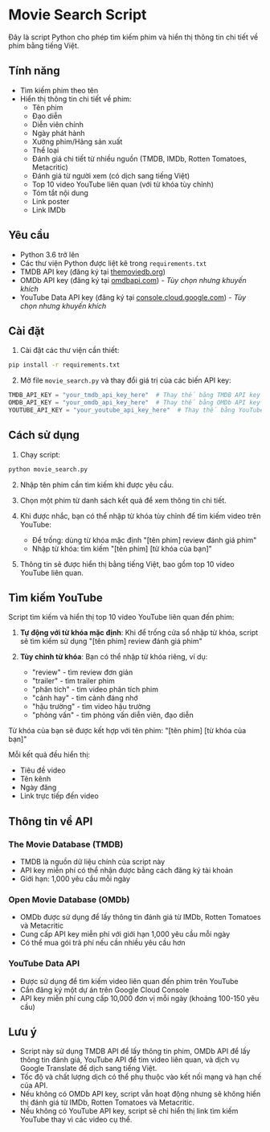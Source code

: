 # Movie Search Script

Đây là script Python cho phép tìm kiếm phim và hiển thị thông tin chi tiết về phim bằng tiếng Việt.

## Tính năng

- Tìm kiếm phim theo tên
- Hiển thị thông tin chi tiết về phim:
  - Tên phim
  - Đạo diễn
  - Diễn viên chính
  - Ngày phát hành
  - Xưởng phim/Hãng sản xuất
  - Thể loại
  - Đánh giá chi tiết từ nhiều nguồn (TMDB, IMDb, Rotten Tomatoes, Metacritic)
  - Đánh giá từ người xem (có dịch sang tiếng Việt)
  - Top 10 video YouTube liên quan (với từ khóa tùy chỉnh)
  - Tóm tắt nội dung
  - Link poster
  - Link IMDb

## Yêu cầu

- Python 3.6 trở lên
- Các thư viện Python được liệt kê trong `requirements.txt`
- TMDB API key (đăng ký tại [themoviedb.org](https://www.themoviedb.org/settings/api))
- OMDb API key (đăng ký tại [omdbapi.com](https://www.omdbapi.com/apikey.aspx)) - *Tùy chọn nhưng khuyến khích*
- YouTube Data API key (đăng ký tại [console.cloud.google.com](https://console.cloud.google.com/apis/library/youtube.googleapis.com)) - *Tùy chọn nhưng khuyến khích*

## Cài đặt

1. Cài đặt các thư viện cần thiết:

```bash
pip install -r requirements.txt
```

2. Mở file `movie_search.py` và thay đổi giá trị của các biến API key:

```python
TMDB_API_KEY = "your_tmdb_api_key_here"  # Thay thế bằng TMDB API key của bạn
OMDB_API_KEY = "your_omdb_api_key_here"  # Thay thế bằng OMDb API key của bạn
YOUTUBE_API_KEY = "your_youtube_api_key_here"  # Thay thế bằng YouTube API key của bạn
```

## Cách sử dụng

1. Chạy script:

```bash
python movie_search.py
```

2. Nhập tên phim cần tìm kiếm khi được yêu cầu.

3. Chọn một phim từ danh sách kết quả để xem thông tin chi tiết.

4. Khi được nhắc, bạn có thể nhập từ khóa tùy chỉnh để tìm kiếm video trên YouTube:
   - Để trống: dùng từ khóa mặc định "[tên phim] review đánh giá phim" 
   - Nhập từ khóa: tìm kiếm "[tên phim] [từ khóa của bạn]"

5. Thông tin sẽ được hiển thị bằng tiếng Việt, bao gồm top 10 video YouTube liên quan.

## Tìm kiếm YouTube

Script tìm kiếm và hiển thị top 10 video YouTube liên quan đến phim:

1. **Tự động với từ khóa mặc định**: Khi để trống cửa sổ nhập từ khóa, script sẽ tìm kiếm sử dụng "[tên phim] review đánh giá phim"

2. **Tùy chỉnh từ khóa**: Bạn có thể nhập từ khóa riêng, ví dụ:
   - "review" - tìm review đơn giản
   - "trailer" - tìm trailer phim
   - "phân tích" - tìm video phân tích phim
   - "cảnh hay" - tìm cảnh đáng nhớ
   - "hậu trường" - tìm video hậu trường
   - "phỏng vấn" - tìm phỏng vấn diễn viên, đạo diễn

Từ khóa của bạn sẽ được kết hợp với tên phim: "[tên phim] [từ khóa của bạn]"

Mỗi kết quả đều hiển thị:
- Tiêu đề video
- Tên kênh
- Ngày đăng
- Link trực tiếp đến video

## Thông tin về API

### The Movie Database (TMDB)
- TMDB là nguồn dữ liệu chính của script này
- API key miễn phí có thể nhận được bằng cách đăng ký tài khoản
- Giới hạn: 1,000 yêu cầu mỗi ngày

### Open Movie Database (OMDb)
- OMDb được sử dụng để lấy thông tin đánh giá từ IMDb, Rotten Tomatoes và Metacritic
- Cung cấp API key miễn phí với giới hạn 1,000 yêu cầu mỗi ngày
- Có thể mua gói trả phí nếu cần nhiều yêu cầu hơn

### YouTube Data API
- Được sử dụng để tìm kiếm video liên quan đến phim trên YouTube
- Cần đăng ký một dự án trên Google Cloud Console
- API key miễn phí cung cấp 10,000 đơn vị mỗi ngày (khoảng 100-150 yêu cầu)

## Lưu ý

- Script này sử dụng TMDB API để lấy thông tin phim, OMDb API để lấy thông tin đánh giá, YouTube API để tìm video liên quan, và dịch vụ Google Translate để dịch sang tiếng Việt.
- Tốc độ và chất lượng dịch có thể phụ thuộc vào kết nối mạng và hạn chế của API.
- Nếu không có OMDb API key, script vẫn hoạt động nhưng sẽ không hiển thị đánh giá từ IMDb, Rotten Tomatoes và Metacritic.
- Nếu không có YouTube API key, script sẽ chỉ hiển thị link tìm kiếm YouTube thay vì các video cụ thể. 